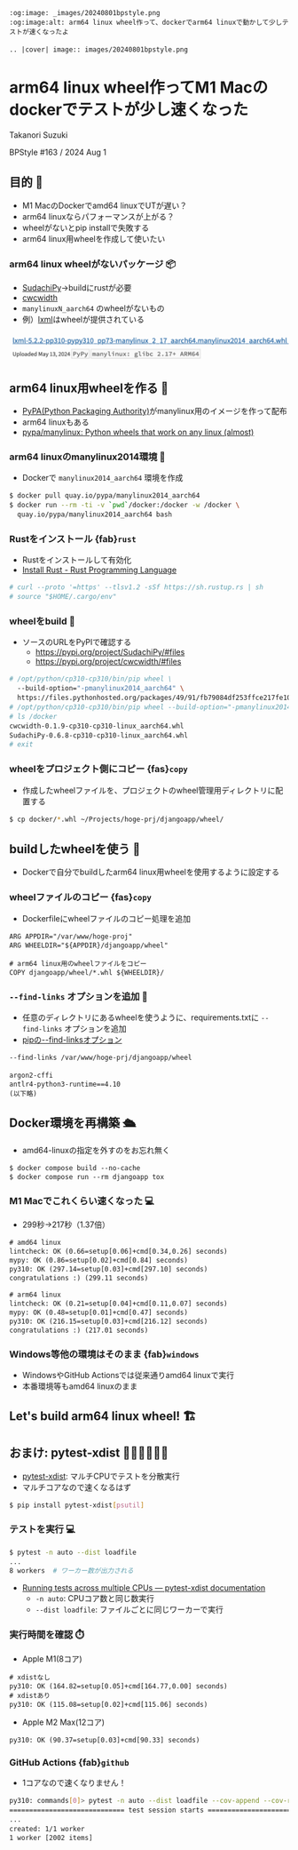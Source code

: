 ```{eval-rst}
:og:image: _images/20240801bpstyle.png
:og:image:alt: arm64 linux wheel作って、dockerでarm64 linuxで動かして少しテストが速くなったよ

.. |cover| image:: images/20240801bpstyle.png
```

# **arm64 linux wheel**作ってM1 Macのdockerでテストが少し速くなった

Takanori Suzuki

BPStyle #163 / 2024 Aug 1

## 目的 💨

* M1 MacのDockerでamd64 linuxでUTが遅い？
* arm64 linuxならパフォーマンスが上がる？
* wheelがないとpip installで失敗する
* arm64 linux用wheelを作成して使いたい

### arm64 linux wheelがないパッケージ 📦

* [SudachiPy](https://pypi.org/project/SudachiPy/)→buildにrustが必要
* [cwcwidth](https://pypi.org/project/cwcwidth/)
* `manylinuxN_aarch64` のwheelがないもの
* 例）[lxml](https://pypi.org/project/lxml/#files)はwheelが提供されている

![lxml](images/lxml.png)

## arm64 linux用wheelを作る 👷

* [PyPA(Python Packaging Authority)](https://www.pypa.io/en/latest/index.html)がmanylinux用のイメージを作って配布
* arm64 linuxもある
* [pypa/manylinux: Python wheels that work on any linux (almost)](https://github.com/pypa/manylinux)

### arm64 linuxのmanylinux2014環境 🦾

* Dockerで `manylinux2014_aarch64` 環境を作成

```bash
$ docker pull quay.io/pypa/manylinux2014_aarch64
$ docker run --rm -ti -v `pwd`/docker:/docker -w /docker \
  quay.io/pypa/manylinux2014_aarch64 bash
```

### Rustをインストール {fab}`rust`

* Rustをインストールして有効化
* [Install Rust - Rust Programming Language](https://www.rust-lang.org/tools/install)

```bash
# curl --proto '=https' --tlsv1.2 -sSf https://sh.rustup.rs | sh
# source "$HOME/.cargo/env"
```

### wheelをbuild 🛞

* ソースのURLをPyPIで確認する
  * <https://pypi.org/project/SudachiPy/#files>
  * <https://pypi.org/project/cwcwidth/#files>

```bash
# /opt/python/cp310-cp310/bin/pip wheel \
  --build-option="-pmanylinux2014_aarch64" \
  https://files.pythonhosted.org/packages/49/91/fb79084df253ffce217fe10dcad6729e5263f41813b9ab7e4375e01528bd/SudachiPy-0.6.8.tar.gz
# /opt/python/cp310-cp310/bin/pip wheel --build-option="-pmanylinux2014_aarch64" https://files.pythonhosted.org/packages/95/e3/275e359662052888bbb262b947d3f157aaf685aaeef4efc8393e4f36d8aa/cwcwidth-0.1.9.tar.gz
# ls /docker
cwcwidth-0.1.9-cp310-cp310-linux_aarch64.whl
SudachiPy-0.6.8-cp310-cp310-linux_aarch64.whl
# exit
```

### wheelをプロジェクト側にコピー {fas}`copy`

* 作成したwheelファイルを、プロジェクトのwheel管理用ディレクトリに配置する

```bash
$ cp docker/*.whl ~/Projects/hoge-prj/djangoapp/wheel/
```

## buildしたwheelを使う 🚢

* Dockerで自分でbuildしたarm64 linux用wheelを使用するように設定する

### wheelファイルのコピー {fas}`copy`

* Dockerfileにwheelファイルのコピー処理を追加

```text
ARG APPDIR="/var/www/hoge-proj"
ARG WHEELDIR="${APPDIR}/djangoapp/wheel"

# arm64 linux用のwheelファイルをコピー
COPY djangoapp/wheel/*.whl ${WHEELDIR}/
```

### `--find-links` オプションを追加 👀

* 任意のディレクトリにあるwheelを使うように、requirements.txtに `--find-links` オプションを追加
* [pipの--find-linksオプション](https://pip.pypa.io/en/stable/cli/pip_install/#cmdoption-f)

```text
--find-links /var/www/hoge-prj/djangoapp/wheel

argon2-cffi
antlr4-python3-runtime==4.10
(以下略)
```

## Docker環境を再構築 🛳️

* amd64-linuxの指定を外すのをお忘れ無く

```
$ docker compose build --no-cache
$ docker compose run --rm djangoapp tox
```

### M1 Macでこれくらい速くなった 💻

* 299秒→217秒（1.37倍）

```
# amd64 linux
lintcheck: OK (0.66=setup[0.06]+cmd[0.34,0.26] seconds)
mypy: OK (0.86=setup[0.02]+cmd[0.84] seconds)
py310: OK (297.14=setup[0.03]+cmd[297.10] seconds)
congratulations :) (299.11 seconds)
```

```
# arm64 linux
lintcheck: OK (0.21=setup[0.04]+cmd[0.11,0.07] seconds)
mypy: OK (0.48=setup[0.01]+cmd[0.47] seconds)
py310: OK (216.15=setup[0.03]+cmd[216.12] seconds)
congratulations :) (217.01 seconds)
```

### Windows等他の環境はそのまま {fab}`windows`

* WindowsやGitHub Actionsでは従来通りamd64 linuxで実行
* 本番環境等もamd64 linuxのまま

## Let's build arm64 linux wheel! 🏗️

## おまけ: **pytest-xdist** 🏃‍➡️🏃‍➡️🏃‍➡️

* [pytest-xdist](https://pytest-xdist.readthedocs.io/en/stable/): マルチCPUでテストを分散実行
* マルチコアなので速くなるはず

```bash
$ pip install pytest-xdist[psutil]
```

### テストを実行 💻

```bash
$ pytest -n auto --dist loadfile
...
8 workers  # ワーカー数が出力される
```

* [Running tests across multiple CPUs — pytest-xdist documentation](https://pytest-xdist.readthedocs.io/en/stable/distribution.html)
  * `-n auto`: CPUコア数と同じ数実行
  * `--dist loadfile`: ファイルごとに同じワーカーで実行

### 実行時間を確認 ⏱️

* Apple M1(8コア)

```
# xdistなし
py310: OK (164.82=setup[0.05]+cmd[164.77,0.00] seconds)
# xdistあり
py310: OK (115.08=setup[0.02]+cmd[115.06] seconds)
```

* Apple M2 Max(12コア)

```
py310: OK (90.37=setup[0.03]+cmd[90.33] seconds)
```

### GitHub Actions {fab}`github`

* 1コアなので速くなりません！

```bash
py310: commands[0]> pytest -n auto --dist loadfile --cov-append --cov-report=term-missing:skip-covered --cov=apps -vv
============================= test session starts ==============================
...
created: 1/1 worker
1 worker [2002 items]
```
